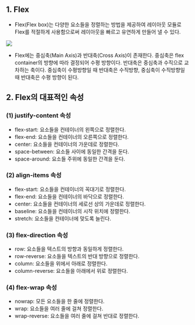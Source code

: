 ## 1. Flex
- Flex(Flex box)는 다양한 요소들을 정렬하는 방법을 제공하여 레이아웃 모듈로 Flex를 적절하게 사용함으로써 레이아웃을 빠르고 유연하게 만들어 낼 수 있다. 

![](https://velog.velcdn.com/images/noeyeyh/post/64db4350-2913-475e-b810-1fdbde7b8fbf/image.PNG)

- Flex에는 중심축(Main Axis)과 반대축(Cross Axis)이 존재한다. 중심축은 flex container의 방향에 따라 결정되어 수평 방향이다. 반대축은 중심축과 수직으로 교차하는 축이다. 중심축이 수평방향일 때 반대축은 수직방향, 중심축이 수직방향일 때 반대축은 수평 방향이 된다.

## 2. Flex의 대표적인 속성
### (1) justify-content 속성
- flex-start: 요소들을 컨테이너의 왼쪽으로 정렬한다.
- flex-end: 요소들을 컨테이너의 오른쪽으로 정렬한다.
- center: 요소들을 컨테이너의 가운데로 정렬한다.
- space-between: 요소들 사이에 동일한 간격을 둔다.
- space-around: 요소들 주위에 동일한 간격을 둔다.

### (2) align-items 속성
- flex-start: 요소들을 컨테이너의 꼭대기로 정렬한다.
- flex-end: 요소들을 컨테이너의 바닥으로 정렬한다.
- center: 요소들을 컨테이너의 세로선 상의 가운데로 정렬한다.
- baseline: 요소들을 컨테이너의 시작 위치에 정렬한다.
- stretch: 요소들을 컨테이너에 맞도록 늘린다.

### (3) flex-direction 속성
- row: 요소들을 텍스트의 방향과 동일하게 정렬한다.
- row-reverse: 요소들을 텍스트의 반대 방향으로 정렬한다.
- column: 요소들을 위에서 아래로 정렬한다.
- column-reverse: 요소들을 아래에서 위로 정렬한다.

### (4) flex-wrap 속성
- nowrap: 모든 요소들을 한 줄에 정렬한다.
- wrap: 요소들을 여러 줄에 걸쳐 정렬한다.
- wrap-reverse: 요소들을 여러 줄에 걸쳐 반대로 정렬한다.